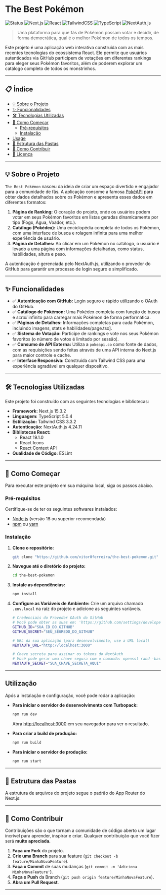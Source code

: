 # The Best Pokémon

![Status](https://img.shields.io/badge/status-Em%20Desenvolvimento-yellow.svg)
![Next.js](https://img.shields.io/badge/Next.js-15.3.2-black?logo=next.js)
![React](https://img.shields.io/badge/React-19.1.0-blue?logo=react)
![TailwindCSS](https://img.shields.io/badge/Tailwind_CSS-3.3.2-38B2AC?logo=tailwind-css)
![TypeScript](https://img.shields.io/badge/TypeScript-5.0.4-blue?logo=typescript)
![NextAuth.js](https://img.shields.io/badge/NextAuth.js-4.24.11-blue?logo=next.js)

> Uma plataforma para que fãs de Pokémon possam votar e decidir, de forma democrática, qual é o melhor Pokémon de todos os tempos.

Este projeto é uma aplicação web interativa construída com as mais recentes tecnologias do ecossistema React. Ele permite que usuários autenticados via GitHub participem de votações em diferentes rankings para eleger seus Pokémon favoritos, além de poderem explorar um catálogo completo de todos os monstrinhos.

---

## 📋 Índice

* [💡 Sobre o Projeto](#-sobre-o-projeto)
* [✨ Funcionalidades](#-funcionalidades)
* [🛠️ Tecnologias Utilizadas](#-tecnologias-utilizadas)
* [🚀 Como Começar](#-como-começar)
  * [Pré-requisitos](#pré-requisitos)
  * [Instalação](#instalação)
* [Usage](#-uso)
* [📂 Estrutura das Pastas](#-estrutura-das-pastas)
* [🤝 Como Contribuir](#-como-contribuir)
* [📄 Licença](#-licença)

---

## 💡 Sobre o Projeto

`The Best Pokémon` nasceu da ideia de criar um espaço divertido e engajador para a comunidade de fãs. A aplicação consome a famosa [PokéAPI](https://pokeapi.co/) para obter dados detalhados sobre os Pokémon e apresenta esses dados em diferentes formatos:

1.  **Página de Ranking:** O coração do projeto, onde os usuários podem votar em seus Pokémon favoritos em listas geradas dinamicamente por tipo (Fogo, Água, Voador, etc.).
2.  **Catálogo (Pokédex):** Uma enciclopédia completa de todos os Pokémon, com uma interface de busca e rolagem infinita para uma melhor experiência de usuário.
3.  **Página de Detalhes:** Ao clicar em um Pokémon no catálogo, o usuário é levado a uma página com informações detalhadas, como status, habilidades, altura e peso.

A autenticação é gerenciada pelo NextAuth.js, utilizando o provedor do GitHub para garantir um processo de login seguro e simplificado.

---

## ✨ Funcionalidades

* ✅ **Autenticação com GitHub:** Login seguro e rápido utilizando o OAuth do GitHub.
* ✅ **Catálogo de Pokémon:** Uma Pokédex completa com função de busca e *scroll* infinito para carregar mais Pokémon de forma performática.
* ✅ **Páginas de Detalhes:** Informações completas para cada Pokémon, incluindo imagens, stats e habilidades/page.tsx].
* ✅ **Sistema de Votação:** Participe de rankings e vote nos seus Pokémon favoritos (o número de votos é limitado por sessão).
* ✅ **Consumo de API Externa:** Utiliza a `pokeapi.co` como fonte de dados, com as requisições sendo feitas através de uma API interna do Next.js para maior controle e cache.
* ✅ **Interface Responsiva:** Construída com Tailwind CSS para uma experiência agradável em qualquer dispositivo.

---

## 🛠️ Tecnologias Utilizadas

Este projeto foi construído com as seguintes tecnologias e bibliotecas:

* **Framework:** Next.js 15.3.2
* **Linguagem:** TypeScript 5.0.4
* **Estilização:** Tailwind CSS 3.3.2
* **Autenticação:** NextAuth.js 4.24.11
* **Bibliotecas React:**
    * React 19.1.0
    * React Icons
    * React Context API
* **Qualidade de Código:** ESLint

---

## 🚀 Como Começar

Para executar este projeto em sua máquina local, siga os passos abaixo.

### Pré-requisitos

Certifique-se de ter os seguintes softwares instalados:

* [Node.js](https://nodejs.org/) (versão 18 ou superior recomendada)
* [npm](https://www.npmjs.com/) ou [yarn](https://yarnpkg.com/)

### Instalação

1.  **Clone o repositório:**
    ```bash
    git clone "https://github.com/vitor0ferreira/the-best-pokemon.git"
    ```
2.  **Navegue até o diretório do projeto:**
    ```bash
    cd the-best-pokemon
    ```
3.  **Instale as dependências:**
    ```bash
    npm install
    ```
4.  **Configure as Variáveis de Ambiente:**
    Crie um arquivo chamado `.env.local` na raiz do projeto e adicione as seguintes variáveis.

    ```bash
    # Credenciais do Provedor OAuth do GitHub
    # Você pode obter as suas em: 'https://github.com/settings/developers'
    GITHUB_ID="SUA_ID_DO_GITHUB"
    GITHUB_SECRET="SEU_SEGREDO_DO_GITHUB"

    # URL da sua aplicação (para desenvolvimento, use a URL local)
    NEXTAUTH_URL="http://localhost:3000"

    # Chave secreta para assinar os tokens do NextAuth
    # Você pode gerar uma chave segura com o comando: openssl rand -base64 32
    NEXTAUTH_SECRET="SUA_CHAVE_SECRETA_AQUI"
    ```

---

## Utilização

Após a instalação e configuração, você pode rodar a aplicação:

* **Para iniciar o servidor de desenvolvimento com Turbopack:**
    ```bash
    npm run dev
    ```
    Abra [http://localhost:3000](http://localhost:3000) em seu navegador para ver o resultado.

* **Para criar a build de produção:**
    ```bash
    npm run build
    ```

* **Para iniciar o servidor de produção:**
    ```bash
    npm run start
    ```

---

## 📂 Estrutura das Pastas

A estrutura de arquivos do projeto segue o padrão do App Router do Next.js:

---

## 🤝 Como Contribuir

Contribuições são o que tornam a comunidade de código aberto um lugar incrível para aprender, inspirar e criar. Qualquer contribuição que você fizer será **muito apreciada**.

1.  **Faça um Fork** do projeto.
2.  **Crie uma Branch** para sua feature (`git checkout -b feature/MinhaNovaFeature`).
3.  **Faça o Commit** de suas mudanças (`git commit -m 'Adiciona MinhaNovaFeature'`).
4.  **Faça o Push** da Branch (`git push origin feature/MinhaNovaFeature`).
5.  **Abra um Pull Request**.

---
